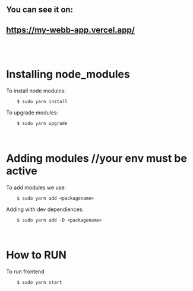 ## You can see it on:
## https://my-webb-app.vercel.app/

<br>
<br>

# Installing node_modules

To install node modules:
```
    $ sudo yarn install
```
To upgrade modules:
```
    $ sudo yarn upgrade
```
<br>

# Adding modules //your env must be active

To add modules we use:
```
    $ sudo yarn add <packagename>
```
Adding with dev dependiences:
```
    $ sudo yarn add -D <packagename>
```
<br>

# How to RUN

To run frontend
```
    $ sudo yarn start
```
